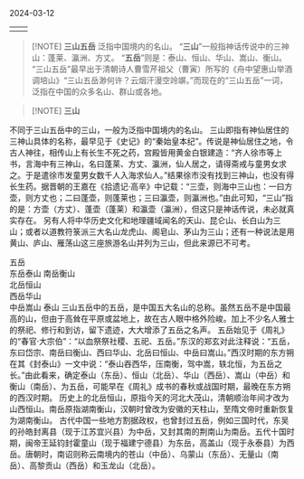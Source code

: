 2024-03-12



|     |     |
| --- | --- |
|     |     |


> [!NOTE] **三山五岳**
> 泛指中国境内的名山。
> “**三山**”一般指神话传说中的三神山：蓬莱、瀛洲、方丈。
> “**五岳**”则是：泰山、恒山、华山、嵩山、衡山。
“三山五岳”最早出于清朝诗人曹雪芹祖父（曹寅）所写的《舟中望惠山举酒调培山》“三山五岳渺何许？云烟汗漫空竛竮。”而现在的“三山五岳”一词，泛指在中国的众多名山、群山或各地。


> [!NOTE] **三山**
> 
不同于三山五岳中的三山，一般为泛指中国境内的名山。
三山即指有神仙居住的三神山具体的名称，最早见于《史记》的“秦始皇本纪”。传说是神仙居住之地，令古人神往，相传山上有长生不死之药，宫殿皆用黄金白银建造：“齐人徐巿等上书，言海中有三神山，名曰蓬莱、方丈、瀛洲，仙人居之，请得斋戒与童男女求之。于是遣徐巿发童男女数千人入海求仙人。”结果徐巿没有找到三神山，也没有得长生药。据晋朝的王嘉在《拾遗记·高辛》中记载：“三壶，则海中三山也：一曰方壶，则方丈也；二曰蓬壶，则蓬莱也；三曰瀛壶，则瀛洲也。”由此可知，“三山”指的是：方壶（方丈）、蓬壶（蓬莱）和瀛壶（瀛洲），但这只是神话传说，未必就真实存在。
另有人将中华历史文化和地理疆域闻名的天山、昆仑山、长白山为三山；或者以道教符箓派三大名山龙虎山、阁皂山、茅山为三山；还有一种说法是用黄山、庐山、雁荡山这三座旅游名山并列为三山，但此来源已不可考。


五岳	
东岳泰山
南岳衡山	
北岳恒山	
西岳华山	
中岳嵩山
泰山
三山五岳中的五岳，是中国五大名山的总称。虽然五岳不是中国最高的山，但由于高耸在平原或盆地上，故在古人眼中格外险峻。加上不少名人雅士的祭祀、修行和到访，留下遗迹，大大增添了五岳之名声。
五岳始见于《周礼》的“春官·大宗伯”：“以血祭祭社稷、五祀、五岳。”东汉的郑玄对此注释说：“五岳，东曰岱宗、南岳曰衡山、西曰华山、北岳曰恒山、中岳曰嵩山。”西汉时期的东方朔在其《封泰山》一文中说：“泰山吞西华，压南衡，驾中嵩，轶北恒，为五岳之长。”由此看来，确定泰山（东岳）、恒山（北岳）、华山（西岳）、嵩山（中岳）和衡山（南岳）、为五岳，可能早在《周礼》成书的春秋或战国时期，最晚在东方朔的西汉时期。
历史上的北岳恒山，原指今天的河北大茂山，清朝顺治年间才改为山西恒山。南岳原指湖南衡山，汉朝时曾改为安徽的天柱山，至隋文帝时重新恢复为湖南衡山。
古代中国一些地方割据政权，也曾封过五岳，例如三国时代，东吴的孙皓封离县（现于江苏宜兴县）为中岳，又封其南的荆南山为南岳。五代十国时期，闽帝王延钧封霍童山（现于福建宁德县）为东岳，高盖山（现于永泰县）为西岳。唐朝时，南诏则称云南境内的苍山（中岳）、乌蒙山（东岳）、无量山（南岳）、高黎贡山（西岳）和玉龙山（北岳）。